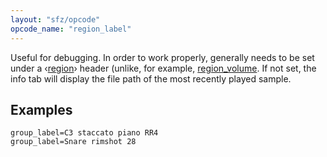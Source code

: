 ```yaml
---
layout: "sfz/opcode"
opcode_name: "region_label"
---
```

Useful for debugging. In order to work properly, generally needs to be set under
a ‹[region](/headers/region)› header (unlike, for example, [region_volume](/opcodes/region_volume).
If not set, the info tab will display the file path of the most recently played sample.

## Examples

```
group_label=C3 staccato piano RR4
group_label=Snare rimshot 28
```

[region]: /headers/region
